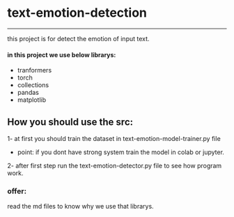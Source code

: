 # text-emotion-detection

---

this project is for detect the emotion of input text.

#### in this project we use below librarys: 

- tranformers
- torch
- collections 
- pandas 
- matplotlib


## How you should use the src:

1- at first you should train the dataset in text-emotion-model-trainer.py file 
  - point: if you dont have strong system train the model in colab or jupyter.

2- after first step run the text-emotion-detector.py file to see how program work.


### offer: 

read the md files to know why we use that librarys.
